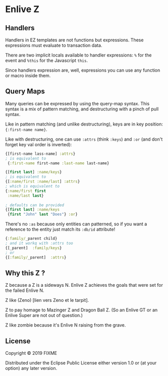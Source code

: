 # Enlive Z

## Handlers

Handlers in EZ templates are not functions but expressions. These expressions must evaluate to transaction data.

There are two implicit locals available to handler expressions: `%` for the event and `%this` for the Javascript `this`.

Since handlers expression are, well, expressions you can use any function or macro inside them.

## Query Maps

Many queries can be expressed by using the query-map syntax. This syntax is a mix
of pattern matching, and destructuring with a pinch of pull syntax.

Like in pattern matching (and unlike destructuring), keys are in key position: `{:first-name name}`.

Like with destructuring, one can use `:attrs` (think `:keys`) and `:or` (and don't forget key val order is inverted):

```clj
{[first-name lass-name] :attrs}
; is equivalent to
 {:first-name first-name :last-name last-name}

{[first last] :name/keys}
; is equivalent to
{[:name/first :name/last] :attrs}
; which is equivalent to
{:name/first first
 :name/last last}
 
; defaults can be provided 
{[first last] :name/keys
 {first "John" last "Does"} :or}
```

There's no `:as` because only entities can patterned, so if you want a reference to the entity just match its `:db/id` attribute!

```clj
{:family/_parent child}
; and it workq with :attrs too
{[_parent]  :family/keys}
; or
{[:family/_parent]  :attrs}
```

## Why this Z ?

Z because a Z is a sideways N. Enlive Z achieves the goals that were set for the failed Enlive N.

Z like (Zeno) [lien vers Zeno et le tarpit].

Z to pay homage to Mazinger Z and Dragon Ball Z. (So an Enlive GT or an Enlive Super are not out of question.)

Z like zombie because it's Enlive N raising from the grave.

## License

Copyright © 2019 FIXME

Distributed under the Eclipse Public License either version 1.0 or (at
your option) any later version.
